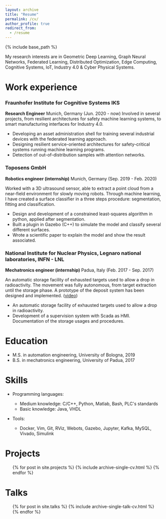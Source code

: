 ```yaml
---
layout: archive
title: "Resume"
permalink: /cv/
author_profile: true
redirect_from:
  - /resume
---
```


{% include base_path %}

My research interests are in Geometric Deep Learning,  Graph Neural Networks, Federated Learning, 
Distributed Optimization, Edge Computing, Cognitive Systems, IoT, Industry 4.0 & Cyber Physical Systems. 

Work experience
======

### Fraunhofer Institute for Cognitive Systems IKS
**Research Engineer** Munich, Germany (Jun. 2020 - now)
Involved in several projects, from resilient architectures for safety machine learning systems, 
to smart manufacturing interfaces for Industry 4.0.
  - Developing an asset administration shell for training several industrial devices with the federated learning approach.
  - Designing resilient service-oriented architectures for safety-critical systems running machine learning programs.
  - Detection of out-of-distribution samples with attention networks.

### Toposens GmbH 
**Robotics engineer (internship)** Munich, Germany (Sep. 2019 - Feb. 2020)

Worked with a 3D ultrasound sensor, able to extract a point cloud from a near-field environment for slowly moving robots. 
Through machine learning, I have created a surface classifier in a three steps procedure: segmentation, fitting and classification.

  - Design and development of a constrained least-squares algorithm in python, applied after segmentation.
  - Built a plugin in Gazebo (C++) to simulate the model and classify several different surfaces.
  - Wrote a scientific paper to explain the model and show the result associated.

### National Institute for Nuclear Physics, Legnaro national laboratories, INFN - LNL 
**Mechatronics engineer (internship)** Padua, Italy (Feb. 2017 - Sep. 2017)

An automatic storage facility of exhausted targets used to allow a drop in radioactivity.
The movement was fully autonomous, from target extraction until the storage phase. A prototype of the deposit system has been designed and implemented.
([video](https://www.youtube.com/watch?v=lCyCAb-AQD0))
  - An automatic storage facility of exhausted targets used to allow a drop in radioactivity.
  - Development of a supervision system with Scada as HMI. Documentation of the storage usages and procedures.

Education
======
* M.S. in automation engineering, University of Bologna, 2019
* B.S. in mechatronics engineering, University of Padua, 2017

  
Skills
====== 
* Programming languages:
  * Medium knowledge: C/C++, Python, Matlab, Bash, PLC's standards
  * Basic knowledge: Java, VHDL

* Tools:
  * Docker, Vim, Git, RViz, Webots, Gazebo, Jupyter, Kafka, MySQL, Vivado, Simulink

Projects
======
  <ul>{% for post in site.projects %}
    {% include archive-single-cv.html %}
  {% endfor %}</ul>
  
Talks
======
  <ul>{% for post in site.talks %}
    {% include archive-single-talk-cv.html %}
  {% endfor %}</ul>
  
  

